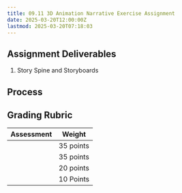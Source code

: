 ```yaml
---
title: 09.11 3D Animation Narrative Exercise Assignment
date: 2025-03-20T12:00:00Z
lastmod: 2025-03-20T07:18:03
---
```


## Assignment Deliverables

1. Story Spine and Storyboards

## Process

## Grading Rubric

<div class="responsive-table-markdown">

| Assessment | Weight    |
| ---------- | --------- |
|            | 35 points |
|            | 35 points |
|            | 20 points |
|            | 10 Points |

</div>
